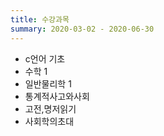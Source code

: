 ```yaml
---
title: 수강과목
summary: 2020-03-02 - 2020-06-30
---
```


- c언어 기초
- 수학 1
- 일반물리학 1
- 통계적사고와사회
- 고전,명저읽기
- 사회학의초대